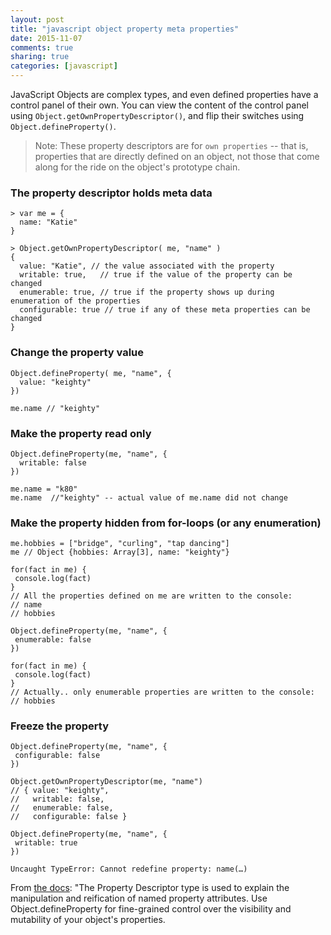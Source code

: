 ```yaml
---
layout: post
title: "javascript object property meta properties"
date: 2015-11-07
comments: true
sharing: true
categories: [javascript]
---
```


JavaScript Objects are complex types, and even defined properties have a control panel of their own. You can view the content of the control panel using `Object.getOwnPropertyDescriptor()`, and flip their switches using `Object.defineProperty()`. <!--more-->

> Note: These property descriptors are for `own properties` -- that is, properties that are directly defined on an object, not those that come along for the ride on the object's prototype chain.

### The property descriptor holds meta data

```
> var me = {
  name: "Katie"
}

> Object.getOwnPropertyDescriptor( me, "name" )
{
  value: "Katie", // the value associated with the property
  writable: true,   // true if the value of the property can be changed
  enumerable: true, // true if the property shows up during enumeration of the properties
  configurable: true // true if any of these meta properties can be changed
}
```

### Change the property value

```
Object.defineProperty( me, "name", {
  value: "keighty"
})

me.name // "keighty"
```

### Make the property read only

```
Object.defineProperty(me, "name", {
  writable: false
})

me.name = "k80"
me.name  //"keighty" -- actual value of me.name did not change
```

### Make the property hidden from for-loops (or any enumeration)

```
me.hobbies = ["bridge", "curling", "tap dancing"]
me // Object {hobbies: Array[3], name: "keighty"}

for(fact in me) {
 console.log(fact)
}
// All the properties defined on me are written to the console:
// name
// hobbies

Object.defineProperty(me, "name", {
 enumerable: false
})

for(fact in me) {
 console.log(fact)
}
// Actually.. only enumerable properties are written to the console:
// hobbies
```

### Freeze the property

```
Object.defineProperty(me, "name", {
 configurable: false
})

Object.getOwnPropertyDescriptor(me, "name")
// { value: "keighty",
//   writable: false,
//   enumerable: false,
//   configurable: false }

Object.defineProperty(me, "name", {
 writable: true
})

Uncaught TypeError: Cannot redefine property: name(…)
```

From [the docs](http://www.ecma-international.org/ecma-262/5.1/#sec-8.10): "The Property Descriptor type is used to explain the manipulation and reification of named property attributes. Use Object.defineProperty for fine-grained control over the visibility and mutability of your object's properties.